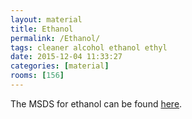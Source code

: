 ```yaml
---
layout: material
title: Ethanol
permalink: /Ethanol/
tags: cleaner alcohol ethanol ethyl
date: 2015-12-04 11:33:27
categories: [material]
rooms: [156]
---
```


The MSDS for ethanol can be found [here](/sheets/ethanol200.pdf).

